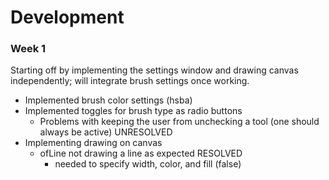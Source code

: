 # Development <br />
### Week 1 <br />
Starting off by implementing the settings window and drawing canvas independently; will integrate brush settings once working. <br />
* Implemented brush color settings (hsba)
* Implemented toggles for brush type as radio buttons
  * Problems with keeping the user from unchecking a tool (one should always be active) UNRESOLVED
* Implementing drawing on canvas
  * ofLine not drawing a line as expected RESOLVED
    * needed to specify width, color, and fill (false)
